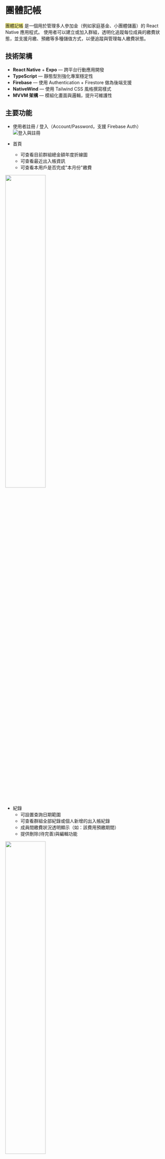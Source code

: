 # 團體記帳

<span style="background:#fff88f">團體記帳</span> 是一個用於管理多人參加金（例如家庭基金、小團體儲蓄）的 React Native 應用程式。
使用者可以建立或加入群組，透明化追蹤每位成員的繳費狀態，並支援月繳、預繳等多種儲值方式，以便追蹤與管理每人繳費狀態。

## 技術架構
- **React Native** + **Expo** — 跨平台行動應用開發
- **TypeScript** — 靜態型別強化專案穩定性
- **Firebase** — 使用 Authentication + Firestore 做為後端支援
- **NativeWind** — 使用 Tailwind CSS 風格撰寫樣式
- **MVVM 架構** — 模組化畫面與邏輯，提升可維護性

## 主要功能
- 使用者註冊 / 登入（Account/Password，支援 Firebase Auth）
![登入與註冊](https://drive.google.com/uc?export=view&id=1WkoL3rvtJj3xKnjgykSEI-8oHlQkM9Ss)

- 首頁
  - 可查看目前群組總金額年度折線圖
  - 可查看最近出入帳資訊
  - 可查看本用戶是否完成"本月份"繳費
<img src="https://drive.google.com/uc?export=view&id=1DvZw3Lz0vWQLxY5Utw7rDhhPeyaWGkPe" width="50%" height="50%" />

- 紀錄
  - 可設置查詢日期範圍
  - 可查看群組全部紀錄或個人新增的出入帳紀錄
  - 成員間繳費狀況透明顯示（如：該費用預繳期間）
  - 提供刪除(待完善)與編輯功能
<img src="https://drive.google.com/uc?export=view&id=1LiyVcdj0wAsQYiy_dIVcqd-rwY0zXbt8" width="50%" height="50%" />

- 建立出入帳紀錄
  - 設置標題、金額、備註，出帳或入帳
  - 入帳可開啟預繳計算，協助查看本次入帳可以預繳幾個月、並設置從何時開啟預繳，方便首頁計算
  - 限制成員權限，成員僅能入帳、群主可出入帳方便管理帳務
 ![建立出入帳紀錄](https://drive.google.com/uc?export=view&id=12Jb5x0IxaWV7BLTRg1Ysk5iSM_8gDPx-)

- 成員
  - 查看成員名稱、身分、可客製化預繳金額、移除成員
<img src="htts://drive.google.com/uc?export=view&id=1yL1Q9pIuyPHlLaYr6Bu5gJDdZjDnOFy4" width="50%" height="50%" />

- 設定頁
  - 查看個人資料(名稱、目前所在群組)
  - 一個帳號可加入多個群組，於設定頁面切換
  - 提供退出群組功能
  - 提供建立群組介面
  - 提供加入現有群組介面
 ![設定與切換群組](https://drive.google.com/uc?export=view&id=1UWLhWLl-MREGLQY_-OeHP7mxkGlnAioN)
 ![建立與加入現有群組](https://drive.google.com/uc?export=view&id=1QRP9GlgwJzurT3QBAX5yHjLLP109EiTQ)

## 專案未來可擴充方向
目前已達成 MVP，內部團隊 6-7 人穩定使用中，未來預計新增：
- 推播通知（如：繳費提醒）
- 完整測試覆蓋（UI 測試、自動化測試）
- 部分UI與流程優化（編輯紀錄、完善使用者介面、優化本月/季/年預繳，首頁顯示狀態）
- Firebase Rule 安全強化
- 串接三方金流完成繳費

## 開發者資訊
本專案由 yii016999 個人開發，用於私人團體工具、學習與展示作品使用
暫不開放商業使用或再發佈，未經授權請勿直接使用本專案於其他用途

This project is developed by Liya for personal learning and portfolio presentation only.
No permission is granted to copy, modify, distribute, or use this project in whole or in part
without explicit written consent from the author.

- Email: yii016999@gmail.com
- 2025/07/21
